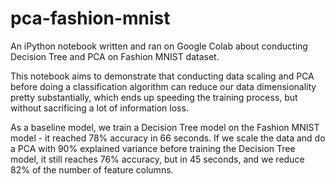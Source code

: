 # pca-fashion-mnist

An iPython notebook written and ran on Google Colab about conducting Decision Tree and PCA on Fashion MNIST dataset.

This notebook aims to demonstrate that conducting data scaling and PCA before doing a classification algorithm can reduce our data dimensionality pretty substantially, which ends up speeding the training process, but without sacrificing a lot of information loss.

As a baseline model, we train a Decision Tree model on the Fashion MNIST model - it reached 78% accuracy in 66 seconds.
If we scale the data and do a PCA with 90% explained variance before training the Decision Tree model, it still reaches 76% accuracy, but in 45 seconds, and we reduce 82% of the number of feature columns.
